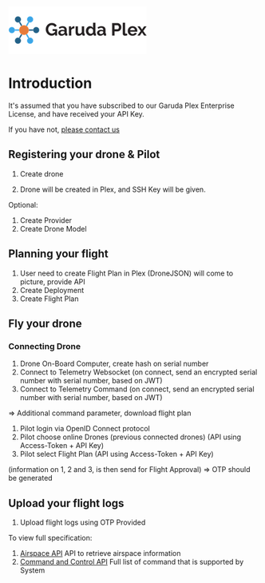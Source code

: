 ![Garuda Plex Logo](../img/garuda-plex-logo.png)
# Introduction
It's assumed that you have subscribed to our Garuda Plex Enterprise License, and have received your API Key.

If you have not, [please contact us](mailto:hello@garuda.io)

## Registering your drone & Pilot
1. Create drone

1. Drone will be created in Plex, and SSH Key will be given.


Optional:
1. Create Provider
2. Create Drone Model

## Planning your flight
1. User need to create Flight Plan in Plex
(DroneJSON) will come to picture, provide API 
1. Create Deployment
2. Create Flight Plan

## Fly your drone

### Connecting Drone
1. Drone On-Board Computer, create hash on serial number
2. Connect to Telemetry Websocket (on connect, send an encrypted serial number with serial number, based on JWT)
3. Connect to Telemetry Command (on connect, send an encrypted serial number with serial number, based on JWT)


=> Additional command parameter, download flight plan

1. Pilot login via OpenID Connect protocol
2. Pilot choose online Drones (previous connected drones) (API using Access-Token + API Key)
3. Pilot select Flight Plan (API using Access-Token + API Key) 

(information on 1, 2 and 3, is then send for Flight Approval) => OTP should be generated

## Upload your flight logs
1. Upload flight logs using OTP Provided

To view full specification:
1. [Airspace API](https://garudarobotics.github.io/plex-web-api/airspace)
    API to retrieve airspace information
2. [Command and Control API](https://garudarobotics.github.io/plex-web-api/command-control)
    Full list of command that is supported by System
